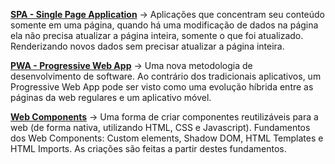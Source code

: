 **[SPA - Single Page Application](https://developer.mozilla.org/en-US/docs/Glossary/SPA)** → Aplicações que concentram seu conteúdo somente em uma página, quando há uma modificação de dados na página ela não precisa atualizar a página inteira, somente o que foi atualizado. Renderizando novos dados sem precisar atualizar a página inteira.

**[PWA - Progressive Web App](https://developer.mozilla.org/pt-BR/docs/Web/Progressive_web_apps)** → Uma nova metodologia de desenvolvimento de software. Ao contrário dos tradicionais aplicativos, um Progressive Web App pode ser visto como uma evolução híbrida entre as páginas da web regulares e um aplicativo móvel.

**[Web Components](https://developer.mozilla.org/pt-BR/docs/Web/Web_Components)** → Uma forma de criar componentes reutilizáveis para a web (de forma nativa, utilizando HTML, CSS e Javascript). Fundamentos dos Web Components: Custom elements, Shadow DOM, HTML Templates e HTML Imports. As criações são feitas a partir destes fundamentos.
